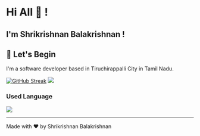 # Hi All 👋 !

## I'm Shrikrishnan Balakrishnan !


## :rocket: Let's Begin

I'm a software developer based in Tiruchirappalli City in Tamil Nadu. 


[![GitHub Streak](https://streak-stats.demolab.com/?user=Shrikrishnan&theme=dark)](https://git.io/streak-stats) ![](https://github-readme-stats.vercel.app/api?username=Shrikrishnan&show_icons=true&theme=nightowl)

###  Used Language 

![](https://github-readme-stats.vercel.app/api/top-langs/?username=Shrikrishnan&layout=compact&theme=nightowl&hide=html,css,php&langs_count=6)



------

Made with :heart: by Shrikrishnan Balakrishnan
